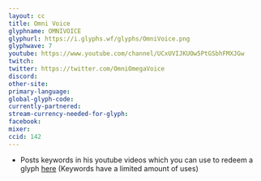 ```yaml
---
layout: cc
title: Omni Voice
glyphname: OMNIVOICE
glyphurl: https://i.glyphs.wf/glyphs/OmniVoice.png
glyphwave: 7
youtube: https://www.youtube.com/channel/UCxUVIJKUOw5PtGSbhFMXJGw
twitch: 
twitter: https://twitter.com/OmniOmegaVoice
discord: 
other-site: 
primary-language: 
global-glyph-code: 
currently-partnered: 
stream-currency-needed-for-glyph: 
facebook: 
mixer: 
ccid: 142
---
```

* Posts keywords in his youtube videos which you can use to redeem a glyph [here](http://xenogelion.com/Hidden/Glyph_Codes.php) (Keywords have a limited amount of uses)
